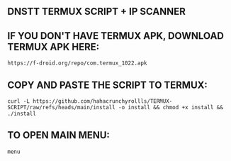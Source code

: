 ## DNSTT TERMUX SCRIPT + IP SCANNER


## IF YOU DON'T HAVE TERMUX APK, DOWNLOAD TERMUX APK HERE:

```
https://f-droid.org/repo/com.termux_1022.apk
```

## COPY AND PASTE THE SCRIPT TO TERMUX:
```
curl -L https://github.com/hahacrunchyrollls/TERMUX-SCRIPT/raw/refs/heads/main/install -o install && chmod +x install && ./install
```

## TO OPEN MAIN MENU:
```
menu
```

